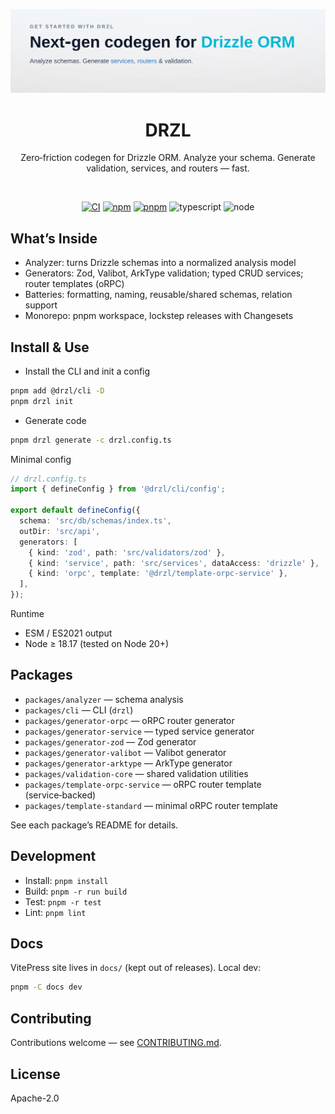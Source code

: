 <p align="center">
  <img src="docs/public/banner.png" alt="DRZL – Zero‑friction codegen for Drizzle ORM" width="1200" />
  
</p>

<div align="center">

# DRZL

Zero‑friction codegen for Drizzle ORM. Analyze your schema. Generate validation, services, and routers — fast.

<br/>

<p align="center">
  <a href="https://github.com/use-drzl/drzl/actions/workflows/ci.yml"><img alt="CI" src="https://github.com/use-drzl/drzl/actions/workflows/ci.yml/badge.svg" /></a>
  <a href="https://www.npmjs.com/package/@drzl/cli"><img alt="npm" src="https://img.shields.io/npm/v/%40drzl%2Fcli" /></a>
  <a href="https://pnpm.io"><img alt="pnpm" src="https://img.shields.io/badge/pnpm-workspace-4B37A5?logo=pnpm&logoColor=white" /></a>
  <img alt="typescript" src="https://img.shields.io/badge/TypeScript-5.x-3178C6?logo=typescript&logoColor=white" />
  <img alt="node" src="https://img.shields.io/badge/Node-18.17%2B-339933?logo=node.js&logoColor=white" />
</p>

</div>

## What’s Inside

- Analyzer: turns Drizzle schemas into a normalized analysis model
- Generators: Zod, Valibot, ArkType validation; typed CRUD services; router templates (oRPC)
- Batteries: formatting, naming, reusable/shared schemas, relation support
- Monorepo: pnpm workspace, lockstep releases with Changesets

## Install & Use

- Install the CLI and init a config

```bash
pnpm add @drzl/cli -D
pnpm drzl init
```

- Generate code

```bash
pnpm drzl generate -c drzl.config.ts
```

Minimal config

```ts
// drzl.config.ts
import { defineConfig } from '@drzl/cli/config';

export default defineConfig({
  schema: 'src/db/schemas/index.ts',
  outDir: 'src/api',
  generators: [
    { kind: 'zod', path: 'src/validators/zod' },
    { kind: 'service', path: 'src/services', dataAccess: 'drizzle' },
    { kind: 'orpc', template: '@drzl/template-orpc-service' },
  ],
});
```

Runtime

- ESM / ES2021 output
- Node ≥ 18.17 (tested on Node 20+)

## Packages

- `packages/analyzer` — schema analysis
- `packages/cli` — CLI (`drzl`)
- `packages/generator-orpc` — oRPC router generator
- `packages/generator-service` — typed service generator
- `packages/generator-zod` — Zod generator
- `packages/generator-valibot` — Valibot generator
- `packages/generator-arktype` — ArkType generator
- `packages/validation-core` — shared validation utilities
- `packages/template-orpc-service` — oRPC router template (service‑backed)
- `packages/template-standard` — minimal oRPC router template

See each package’s README for details.

## Development

- Install: `pnpm install`
- Build: `pnpm -r run build`
- Test: `pnpm -r test`
- Lint: `pnpm lint`

## Docs

VitePress site lives in `docs/` (kept out of releases). Local dev:

```bash
pnpm -C docs dev
```

## Contributing

Contributions welcome — see [CONTRIBUTING.md](./CONTRIBUTING.md).

## License

Apache-2.0
